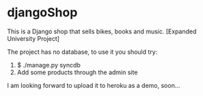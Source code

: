 djangoShop
==========

This is a Django shop that sells bikes, books and music. [Expanded University Project]

The project has no database, to use it you should try:
  1) $ ./manage.py syncdb
  2) Add some products through the admin site


I am looking forward to upload it to heroku as a demo, soon...
